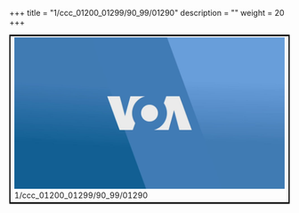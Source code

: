+++
title = "1/ccc_01200_01299/90_99/01290"
description = ""
weight = 20
+++

<table style="border:2px solid black;max-width:800px;max-height:800px;" 
><tr><td>
<img class="center-fit-jpg"
src="/jpg_/aaa_20190430_NxaOmWaI8sI_01289.jpg">
1/ccc_01200_01299/90_99/01290
</img></td></tr></table>
